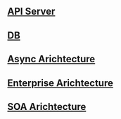 ## [API Server](https://github.com/kps990515/Architecture/tree/main/lecture/1.%20API%20Server)
## [DB](https://github.com/kps990515/Architecture/tree/main/lecture/2.%20DB)
## [Async Arichtecture](https://github.com/kps990515/Architecture/tree/main/lecture/3.%20Async%20Architecture)
## [Enterprise Arichtecture](https://github.com/kps990515/Architecture/tree/main/lecture/4.%20Enterprise%20Architecture)
## [SOA Arichtecture](https://github.com/kps990515/Architecture/tree/main/lecture/5.%20SOA%20Architecture)
